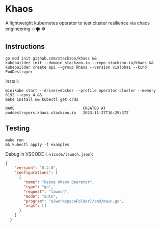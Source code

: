 # Khaos
A lightweight kubernetes operator to test cluster resilience via chaos engineering 💥🌪 ☸️

## Instructions
```console
go mod init github.com/stackzoo/khaos && 
kubebuilder init --domain stackzoo.io --repo stackzoo.io/khaos &&
kubebuilder create api --group khaos --version v1alpha1 --kind PodDestroyer
```   

Install:
```console
minikube start --driver=docker --profile operator-cluster --memory 8192 --cpus 4 && 
make install && kubectl get crds

NAME                              CREATED AT
poddestroyers.khaos.stackzoo.io   2023-11-27T16:29:37Z
```  

## Testing
  
```console
make run
&& kubectl apply -f examples
```  

Debug in VSCODE (`.vscode/launch.json`):
```json
{
    "version": "0.2.0",
    "configurations": [
      {
        "name": "Debug Khaos Operator",
        "type": "go",
        "request": "launch",
        "mode": "auto",
        "program": "${workspaceFolder}/cmd/main.go",
        "args": []
      }
    ]
  }
```   




